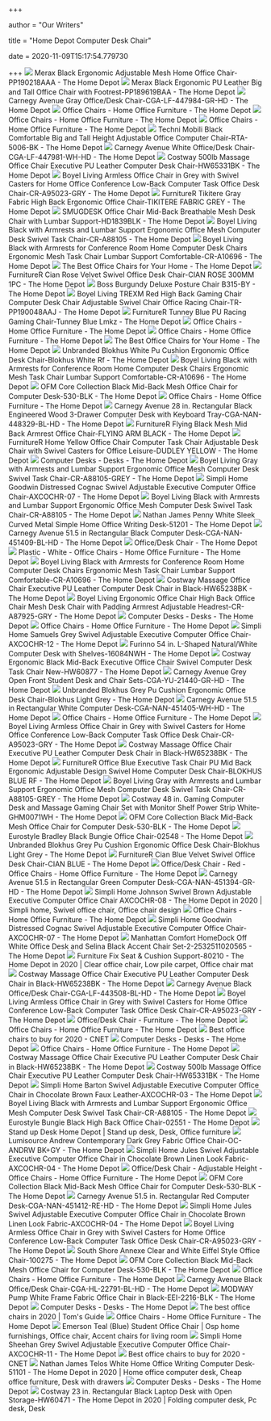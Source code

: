 +++
        
author = "Our Writers"
        
title = "Home Depot Computer Desk Chair"
        
date = 2020-11-09T15:17:54.779730
        
+++
[ ![](https://images.homedepot-static.com/productImages/5a03a3db-4715-41cf-805b-68a107211b0f/svn/black-merax-ergonomic-chairs-pp190218aaa-64_600.jpg)](https://images.homedepot-static.com/productImages/5a03a3db-4715-41cf-805b-68a107211b0f/svn/black-merax-ergonomic-chairs-pp190218aaa-64_600.jpg) Merax Black Ergonomic Adjustable Mesh Home Office Chair-PP190218AAA - The Home  Depot
[ ![](https://images.homedepot-static.com/productImages/85f78ec2-4e8d-447f-b175-ac917dd82dfa/svn/black-merax-ergonomic-chairs-pp189619baa-31_600.jpg)](https://images.homedepot-static.com/productImages/85f78ec2-4e8d-447f-b175-ac917dd82dfa/svn/black-merax-ergonomic-chairs-pp189619baa-31_600.jpg) Merax Black Ergonomic PU Leather Big and Tall Office Chair with  Footrest-PP189619BAA - The Home Depot
[ ![](https://images.homedepot-static.com/productImages/ad148827-a008-4190-b0e6-f30fbbe24ef5/svn/gray-carnegy-avenue-office-chairs-cga-lf-447984-gr-hd-64_600.jpg)](https://images.homedepot-static.com/productImages/ad148827-a008-4190-b0e6-f30fbbe24ef5/svn/gray-carnegy-avenue-office-chairs-cga-lf-447984-gr-hd-64_600.jpg) Carnegy Avenue Gray Office/Desk Chair-CGA-LF-447984-GR-HD - The Home Depot
[ ![](https://images.homedepot-static.com/productImages/11f6993d-5844-4f56-9be3-6124ea45fdd6/svn/walnut-brown-linon-home-decor-office-chairs-178403nat01u-64_400.jpg)](https://images.homedepot-static.com/productImages/11f6993d-5844-4f56-9be3-6124ea45fdd6/svn/walnut-brown-linon-home-decor-office-chairs-178403nat01u-64_400.jpg) Office Chairs - Home Office Furniture - The Home Depot
[ ![](https://images.homedepot-static.com/catalog/productImages/300/11/117c9e47-a10c-4db9-9b78-b542e37d0ec7_300.jpg)](https://images.homedepot-static.com/catalog/productImages/300/11/117c9e47-a10c-4db9-9b78-b542e37d0ec7_300.jpg) Office Chairs - Home Office Furniture - The Home Depot
[ ![](https://images.homedepot-static.com/productImages/34455cb5-acdc-4aa7-84aa-38c0e060d126/svn/black-hodedah-task-chairs-hi-1011-64_400.jpg)](https://images.homedepot-static.com/productImages/34455cb5-acdc-4aa7-84aa-38c0e060d126/svn/black-hodedah-task-chairs-hi-1011-64_400.jpg) Office Chairs - Home Office Furniture - The Home Depot
[ ![](https://images.homedepot-static.com/productImages/5fa541cd-bed7-4582-8630-4b5e689b3d32/svn/black-techni-mobili-ergonomic-chairs-rta-5006-bk-64_600.jpg)](https://images.homedepot-static.com/productImages/5fa541cd-bed7-4582-8630-4b5e689b3d32/svn/black-techni-mobili-ergonomic-chairs-rta-5006-bk-64_600.jpg) Techni Mobili Black Comfortable Big and Tall Height Adjustable Office  Computer Chair-RTA-5006-BK - The Home Depot
[ ![](https://images.homedepot-static.com/productImages/bb611167-791f-401e-a131-73e044703e8b/svn/white-carnegy-avenue-office-chairs-cga-lf-447981-wh-hd-64_600.jpg)](https://images.homedepot-static.com/productImages/bb611167-791f-401e-a131-73e044703e8b/svn/white-carnegy-avenue-office-chairs-cga-lf-447981-wh-hd-64_600.jpg) Carnegy Avenue White Office/Desk Chair-CGA-LF-447981-WH-HD - The Home Depot
[ ![](https://images.homedepot-static.com/productImages/9082d5fb-888b-4c10-bc6c-0c06ce0edd4d/svn/black-costway-executive-chairs-hw65331bk-64_600.jpg)](https://images.homedepot-static.com/productImages/9082d5fb-888b-4c10-bc6c-0c06ce0edd4d/svn/black-costway-executive-chairs-hw65331bk-64_600.jpg) Costway 500lb Massage Office Chair Executive PU Leather Computer Desk Chair-HW65331BK  - The Home Depot
[ ![](https://images.homedepot-static.com/productImages/7c16d3a9-9f6f-4c9a-ab5e-8eaeced4c7f8/svn/light-gray-boyel-living-task-chairs-cr-a95023-gry-64_600.jpg)](https://images.homedepot-static.com/productImages/7c16d3a9-9f6f-4c9a-ab5e-8eaeced4c7f8/svn/light-gray-boyel-living-task-chairs-cr-a95023-gry-64_600.jpg) Boyel Living Armless Office Chair in Grey with Swivel Casters for Home  Office Conference Low-Back Computer Task Office Desk Chair-CR-A95023-GRY -  The Home Depot
[ ![](https://images.homedepot-static.com/productImages/b41524c3-9300-4f0b-8ab0-3f10b82d6dbc/svn/gray-furniturer-ergonomic-chairs-tikitere-fabric-grey-64_600.jpg)](https://images.homedepot-static.com/productImages/b41524c3-9300-4f0b-8ab0-3f10b82d6dbc/svn/gray-furniturer-ergonomic-chairs-tikitere-fabric-grey-64_600.jpg) FurnitureR Tikitere Gray Fabric High Back Ergonomic Office Chair-TIKITERE  FABRIC GREY - The Home Depot
[ ![](https://images.homedepot-static.com/productImages/99162cf2-63b5-420f-8f8b-b438b277b2bc/svn/black-smugdesk-executive-chairs-hd1839blk-1f_600.jpg)](https://images.homedepot-static.com/productImages/99162cf2-63b5-420f-8f8b-b438b277b2bc/svn/black-smugdesk-executive-chairs-hd1839blk-1f_600.jpg) SMUGDESK Office Chair Mid-Back Breathable Mesh Desk Chair with Lumbar  Support-HD1839BLK - The Home Depot
[ ![](https://images.homedepot-static.com/productImages/25a7378c-3719-40a4-8a6e-5e571be6f13c/svn/black-boyel-living-ergonomic-chairs-cr-a88105-64_600.jpg)](https://images.homedepot-static.com/productImages/25a7378c-3719-40a4-8a6e-5e571be6f13c/svn/black-boyel-living-ergonomic-chairs-cr-a88105-64_600.jpg) Boyel Living Black with Armrests and Lumbar Support Ergonomic Office Mesh Computer  Desk Swivel Task Chair-CR-A88105 - The Home Depot
[ ![](https://images.homedepot-static.com/productImages/d61b20e0-41f6-4b89-bba2-86323f6b3490/svn/black-boyel-living-ergonomic-chairs-cr-a10696-e1_600.jpg)](https://images.homedepot-static.com/productImages/d61b20e0-41f6-4b89-bba2-86323f6b3490/svn/black-boyel-living-ergonomic-chairs-cr-a10696-e1_600.jpg) Boyel Living Black with Armrests for Conference Room Home Computer Desk  Chairs Ergonomic Mesh Task Chair Lumbar Support Comfortable-CR-A10696 - The Home  Depot
[ ![](https://contentgrid.homedepot-static.com/hdus/en_US/DTCCOMNEW/Articles/best-office-chairs-section-1.jpg)](https://contentgrid.homedepot-static.com/hdus/en_US/DTCCOMNEW/Articles/best-office-chairs-section-1.jpg) The Best Office Chairs for Your Home - The Home Depot
[ ![](https://images.homedepot-static.com/productImages/343352b9-6a30-4761-a098-48dc656427fb/svn/pink-furniturer-office-chairs-cian-rose-300mm-1pc-64_1000.jpg)](https://images.homedepot-static.com/productImages/343352b9-6a30-4761-a098-48dc656427fb/svn/pink-furniturer-office-chairs-cian-rose-300mm-1pc-64_1000.jpg) FurnitureR Cian Rose Velvet Swivel Office Desk Chair-CIAN ROSE 300MM 1PC -  The Home Depot
[ ![](https://images.homedepot-static.com/productImages/ef520b1a-8616-41ad-baac-22e4f9a7b468/svn/burgundy-boss-office-chairs-b315-by-64_600.jpg)](https://images.homedepot-static.com/productImages/ef520b1a-8616-41ad-baac-22e4f9a7b468/svn/burgundy-boss-office-chairs-b315-by-64_600.jpg) Boss Burgundy Deluxe Posture Chair B315-BY - The Home Depot
[ ![](https://images.homedepot-static.com/productImages/dd03ba5f-74b8-4b3d-8678-5b161c2b6754/svn/red-boyel-living-office-chairs-tr-pp190048aaj-64_600.jpg)](https://images.homedepot-static.com/productImages/dd03ba5f-74b8-4b3d-8678-5b161c2b6754/svn/red-boyel-living-office-chairs-tr-pp190048aaj-64_600.jpg) Boyel Living TREXM Red High Back Gaming Chair Computer Desk Chair  Adjustable Swivel Chair Office Racing Chair-TR-PP190048AAJ - The Home Depot
[ ![](https://images.homedepot-static.com/productImages/e60489b7-b1c3-4177-8108-5f6d1ffc23d1/svn/black-blue-furniturer-gaming-chairs-tunney-blue-lmkz-64_1000.jpg)](https://images.homedepot-static.com/productImages/e60489b7-b1c3-4177-8108-5f6d1ffc23d1/svn/black-blue-furniturer-gaming-chairs-tunney-blue-lmkz-64_1000.jpg) FurnitureR Tunney Blue PU Racing Gaming Chair-Tunney Blue Lmkz - The Home  Depot
[ ![](https://images.homedepot-static.com/productImages/3188d23e-e8a8-4ddf-8977-1c2f05714489/svn/black-boss-office-task-chairs-b6106-64_400.jpg)](https://images.homedepot-static.com/productImages/3188d23e-e8a8-4ddf-8977-1c2f05714489/svn/black-boss-office-task-chairs-b6106-64_400.jpg) Office Chairs - Home Office Furniture - The Home Depot
[ ![](https://images.homedepot-static.com/productImages/e66809b6-9ea8-421e-acee-5f0cd9b03231/svn/pink-office-chairs-blokhus-pink-64_400.jpg)](https://images.homedepot-static.com/productImages/e66809b6-9ea8-421e-acee-5f0cd9b03231/svn/pink-office-chairs-blokhus-pink-64_400.jpg) Office Chairs - Home Office Furniture - The Home Depot
[ ![](https://contentgrid.homedepot-static.com/hdus/en_US/DTCCOMNEW/Articles/best-office-chairs-hero.jpg)](https://contentgrid.homedepot-static.com/hdus/en_US/DTCCOMNEW/Articles/best-office-chairs-hero.jpg) The Best Office Chairs for Your Home - The Home Depot
[ ![](https://images.homedepot-static.com/productImages/ab77442a-5686-4638-9a3b-d7a96e463962/svn/white-office-chairs-blokhus-white-rf-31_600.jpg)](https://images.homedepot-static.com/productImages/ab77442a-5686-4638-9a3b-d7a96e463962/svn/white-office-chairs-blokhus-white-rf-31_600.jpg) Unbranded Blokhus White Pu Cushion Ergonomic Office Desk Chair-Blokhus  White Rf - The Home Depot
[ ![](https://images.homedepot-static.com/productImages/20cbb69f-552e-4b4e-8801-ed211ca6257f/svn/black-boyel-living-ergonomic-chairs-cr-a10696-76_600.jpg)](https://images.homedepot-static.com/productImages/20cbb69f-552e-4b4e-8801-ed211ca6257f/svn/black-boyel-living-ergonomic-chairs-cr-a10696-76_600.jpg) Boyel Living Black with Armrests for Conference Room Home Computer Desk  Chairs Ergonomic Mesh Task Chair Lumbar Support Comfortable-CR-A10696 - The Home  Depot
[ ![](https://images.homedepot-static.com/productImages/dea59f70-bc80-43b0-bef1-4101ecfcb881/svn/black-ofm-executive-chairs-530-blk-64_600.jpg)](https://images.homedepot-static.com/productImages/dea59f70-bc80-43b0-bef1-4101ecfcb881/svn/black-ofm-executive-chairs-530-blk-64_600.jpg) OFM Core Collection Black Mid-Back Mesh Office Chair for Computer Desk-530-BLK  - The Home Depot
[ ![](https://images.homedepot-static.com/productImages/edf44f0a-a050-49d3-93e5-b4366c9d5bd5/svn/black-carnegy-avenue-office-chairs-cga-lf-443507-bl-hd-64_400.jpg)](https://images.homedepot-static.com/productImages/edf44f0a-a050-49d3-93e5-b4366c9d5bd5/svn/black-carnegy-avenue-office-chairs-cga-lf-443507-bl-hd-64_400.jpg) Office Chairs - Home Office Furniture - The Home Depot
[ ![](https://images.homedepot-static.com/productImages/e74d2d2b-f246-4429-bee6-8144e837c41e/svn/black-carnegy-avenue-computer-desks-cga-nan-448329-bl-hd-64_600.jpg)](https://images.homedepot-static.com/productImages/e74d2d2b-f246-4429-bee6-8144e837c41e/svn/black-carnegy-avenue-computer-desks-cga-nan-448329-bl-hd-64_600.jpg) Carnegy Avenue 28 in. Rectangular Black Engineered Wood 3-Drawer Computer  Desk with Keyboard Tray-CGA-NAN-448329-BL-HD - The Home Depot
[ ![](https://images.homedepot-static.com/productImages/63362c7a-6ae6-4b6d-ab8f-5aed260ec68e/svn/black-furniturer-ergonomic-chairs-flying-arm-black-64_600.jpg)](https://images.homedepot-static.com/productImages/63362c7a-6ae6-4b6d-ab8f-5aed260ec68e/svn/black-furniturer-ergonomic-chairs-flying-arm-black-64_600.jpg) FurnitureR Flying Black Mesh Mid Back Armrest Office Chair-FLYING ARM BLACK  - The Home Depot
[ ![](https://images.homedepot-static.com/productImages/570f835e-7014-4c6d-9afe-13a87e842103/svn/yellow-furniturer-office-chairs-dudley-yellow-31_600.jpg)](https://images.homedepot-static.com/productImages/570f835e-7014-4c6d-9afe-13a87e842103/svn/yellow-furniturer-office-chairs-dudley-yellow-31_600.jpg) FurnitureR Home Yellow Office Chair Computer Task Chair Adjustable Desk  Chair with Swivel Casters for Office Leisure-DUDLEY YELLOW - The Home Depot
[ ![](https://images.homedepot-static.com/catalog/productImages/300/0c/0cebdba2-80ff-4698-a472-76931a3e26c7_300.jpg)](https://images.homedepot-static.com/catalog/productImages/300/0c/0cebdba2-80ff-4698-a472-76931a3e26c7_300.jpg) Computer Desks - Desks - The Home Depot
[ ![](https://images.homedepot-static.com/productImages/63851b15-29b5-46f7-a71f-3f486230c988/svn/gray-boyel-living-ergonomic-chairs-cr-a88105-grey-64_600.jpg)](https://images.homedepot-static.com/productImages/63851b15-29b5-46f7-a71f-3f486230c988/svn/gray-boyel-living-ergonomic-chairs-cr-a88105-grey-64_600.jpg) Boyel Living Gray with Armrests and Lumbar Support Ergonomic Office Mesh Computer  Desk Swivel Task Chair-CR-A88105-GREY - The Home Depot
[ ![](https://images.homedepot-static.com/productImages/109004aa-0b10-4bb6-b429-f3ad1d39f630/svn/distressed-cognac-simpli-home-executive-chairs-axcochr-07-64_600.jpg)](https://images.homedepot-static.com/productImages/109004aa-0b10-4bb6-b429-f3ad1d39f630/svn/distressed-cognac-simpli-home-executive-chairs-axcochr-07-64_600.jpg) Simpli Home Goodwin Distressed Cognac Swivel Adjustable Executive Computer  Office Chair-AXCOCHR-07 - The Home Depot
[ ![](https://images.homedepot-static.com/productImages/5f9d1bb4-038b-4ae5-a507-779bea146dea/svn/black-boyel-living-ergonomic-chairs-cr-a88105-e1_600.jpg)](https://images.homedepot-static.com/productImages/5f9d1bb4-038b-4ae5-a507-779bea146dea/svn/black-boyel-living-ergonomic-chairs-cr-a88105-e1_600.jpg) Boyel Living Black with Armrests and Lumbar Support Ergonomic Office Mesh Computer  Desk Swivel Task Chair-CR-A88105 - The Home Depot
[ ![](https://images.homedepot-static.com/productImages/e8c6461d-841f-4787-8d76-ccb59a22fd12/svn/white-nathan-james-computer-desks-51201-64_600.jpg)](https://images.homedepot-static.com/productImages/e8c6461d-841f-4787-8d76-ccb59a22fd12/svn/white-nathan-james-computer-desks-51201-64_600.jpg) Nathan James Penny White Sleek Curved Metal Simple Home Office Writing Desk-51201  - The Home Depot
[ ![](https://images.homedepot-static.com/productImages/735d6fbe-5a1b-43fd-9d58-ca282bfae3fc/svn/black-carnegy-avenue-computer-desks-cga-nan-451409-bl-hd-64_600.jpg)](https://images.homedepot-static.com/productImages/735d6fbe-5a1b-43fd-9d58-ca282bfae3fc/svn/black-carnegy-avenue-computer-desks-cga-nan-451409-bl-hd-64_600.jpg) Carnegy Avenue 51.5 in Rectangular Black Computer Desk-CGA-NAN-451409-BL-HD  - The Home Depot
[ ![](https://images.homedepot-static.com/productImages/53f32d6b-0fd2-4e54-8630-03040a11eec5/svn/gray-gaming-chairs-rsp-110-gry-64_400_compressed.jpg)](https://images.homedepot-static.com/productImages/53f32d6b-0fd2-4e54-8630-03040a11eec5/svn/gray-gaming-chairs-rsp-110-gry-64_400_compressed.jpg) Office/Desk Chair - The Home Depot
[ ![](https://images.homedepot-static.com/productImages/ec5a2a67-ba4d-4adf-a26a-9c0142b2b90b/svn/white-carnegy-avenue-office-chairs-cga-ch-270196-wh-hd-64_400.jpg)](https://images.homedepot-static.com/productImages/ec5a2a67-ba4d-4adf-a26a-9c0142b2b90b/svn/white-carnegy-avenue-office-chairs-cga-ch-270196-wh-hd-64_400.jpg) Plastic - White - Office Chairs - Home Office Furniture - The Home Depot
[ ![](https://images.homedepot-static.com/productImages/4d4f89bb-1c45-4110-b57f-b6d926840f96/svn/black-boyel-living-ergonomic-chairs-cr-a10696-4f_600.jpg)](https://images.homedepot-static.com/productImages/4d4f89bb-1c45-4110-b57f-b6d926840f96/svn/black-boyel-living-ergonomic-chairs-cr-a10696-4f_600.jpg) Boyel Living Black with Armrests for Conference Room Home Computer Desk  Chairs Ergonomic Mesh Task Chair Lumbar Support Comfortable-CR-A10696 - The Home  Depot
[ ![](https://images.homedepot-static.com/productImages/7812702a-3f4b-441d-a0ec-f99fcacf0279/svn/black-costway-executive-chairs-hw65238bk-64_600.jpg)](https://images.homedepot-static.com/productImages/7812702a-3f4b-441d-a0ec-f99fcacf0279/svn/black-costway-executive-chairs-hw65238bk-64_600.jpg) Costway Massage Office Chair Executive PU Leather Computer Desk Chair in  Black-HW65238BK - The Home Depot
[ ![](https://images.homedepot-static.com/productImages/436b6a4c-0244-4509-8e1a-016e742bdf2d/svn/gray-boyel-living-ergonomic-chairs-cr-a87925-gry-e1_600.jpg)](https://images.homedepot-static.com/productImages/436b6a4c-0244-4509-8e1a-016e742bdf2d/svn/gray-boyel-living-ergonomic-chairs-cr-a87925-gry-e1_600.jpg) Boyel Living Ergonomic Office Chair High Back Office Chair Mesh Desk Chair  with Padding Armrest Adjustable Headrest-CR-A87925-GRY - The Home Depot
[ ![](https://images.homedepot-static.com/productImages/f0399ae9-0fc3-42fe-a8bd-bb6a0dd9e726/svn/gray-black-jamesdar-computer-desks-jcdes111-64_400.jpg)](https://images.homedepot-static.com/productImages/f0399ae9-0fc3-42fe-a8bd-bb6a0dd9e726/svn/gray-black-jamesdar-computer-desks-jcdes111-64_400.jpg) Computer Desks - Desks - The Home Depot
[ ![](https://images.homedepot-static.com/catalog/productImages/300/53/53c1f02c-917e-4749-9c23-fce120ef2578_300.jpg)](https://images.homedepot-static.com/catalog/productImages/300/53/53c1f02c-917e-4749-9c23-fce120ef2578_300.jpg) Office Chairs - Home Office Furniture - The Home Depot
[ ![](https://images.homedepot-static.com/productImages/aae5798f-77e1-4a2f-a117-920e05676364/svn/grey-simpli-home-task-chairs-axcochr-12-31_600.jpg)](https://images.homedepot-static.com/productImages/aae5798f-77e1-4a2f-a117-920e05676364/svn/grey-simpli-home-task-chairs-axcochr-12-31_600.jpg) Simpli Home Samuels Grey Swivel Adjustable Executive Computer Office Chair-AXCOCHR-12  - The Home Depot
[ ![](https://images.homedepot-static.com/productImages/e5a80c77-84fb-4622-aa0e-4fab95c76890/svn/natural-white-furinno-computer-desks-16084nwh-64_600.jpg)](https://images.homedepot-static.com/productImages/e5a80c77-84fb-4622-aa0e-4fab95c76890/svn/natural-white-furinno-computer-desks-16084nwh-64_600.jpg) Furinno 54 in. L-Shaped Natural/White Computer Desk with Shelves-16084NWH -  The Home Depot
[ ![](https://images.homedepot-static.com/productImages/0a84ada5-c0e8-4b3c-9dce-8186977a044e/svn/black-costway-ergonomic-chairs-hw60877-44_600.jpg)](https://images.homedepot-static.com/productImages/0a84ada5-c0e8-4b3c-9dce-8186977a044e/svn/black-costway-ergonomic-chairs-hw60877-44_600.jpg) Costway Ergonomic Black Mid-Back Executive Office Chair Swivel Computer  Desk Task Chair New-HW60877 - The Home Depot
[ ![](https://images.homedepot-static.com/productImages/d92752a6-ba64-4ff1-8013-ca2895a9000e/svn/gray-black-carnegy-avenue-computer-desks-cga-yu-21440-gr-hd-66_600.jpg)](https://images.homedepot-static.com/productImages/d92752a6-ba64-4ff1-8013-ca2895a9000e/svn/gray-black-carnegy-avenue-computer-desks-cga-yu-21440-gr-hd-66_600.jpg) Carnegy Avenue Grey Open Front Student Desk and Chair  Sets-CGA-YU-21440-GR-HD - The Home Depot
[ ![](https://images.homedepot-static.com/productImages/b6fde56c-bc1b-410b-aa27-db7106c926fd/svn/gray-office-chairs-blokhus-light-grey-31_600.jpg)](https://images.homedepot-static.com/productImages/b6fde56c-bc1b-410b-aa27-db7106c926fd/svn/gray-office-chairs-blokhus-light-grey-31_600.jpg) Unbranded Blokhus Grey Pu Cushion Ergonomic Office Desk Chair-Blokhus Light  Grey - The Home Depot
[ ![](https://images.homedepot-static.com/productImages/dc700983-efc9-49aa-b819-362f5bd86f22/svn/white-carnegy-avenue-computer-desks-cga-nan-451405-wh-hd-64_600.jpg)](https://images.homedepot-static.com/productImages/dc700983-efc9-49aa-b819-362f5bd86f22/svn/white-carnegy-avenue-computer-desks-cga-nan-451405-wh-hd-64_600.jpg) Carnegy Avenue 51.5 in Rectangular White Computer Desk-CGA-NAN-451405-WH-HD  - The Home Depot
[ ![](https://images.homedepot-static.com/productImages/49f548ca-3f84-4c25-8d26-6f3c17184517/svn/cream-glitzhome-executive-chairs-1004202903-64_400.jpg)](https://images.homedepot-static.com/productImages/49f548ca-3f84-4c25-8d26-6f3c17184517/svn/cream-glitzhome-executive-chairs-1004202903-64_400.jpg) Office Chairs - Home Office Furniture - The Home Depot
[ ![](https://images.homedepot-static.com/productImages/31252a7c-3aa6-45fc-b514-5ddffce3245a/svn/light-gray-boyel-living-task-chairs-cr-a95023-gry-e1_600.jpg)](https://images.homedepot-static.com/productImages/31252a7c-3aa6-45fc-b514-5ddffce3245a/svn/light-gray-boyel-living-task-chairs-cr-a95023-gry-e1_600.jpg) Boyel Living Armless Office Chair in Grey with Swivel Casters for Home  Office Conference Low-Back Computer Task Office Desk Chair-CR-A95023-GRY -  The Home Depot
[ ![](https://images.homedepot-static.com/productImages/28192798-d189-4827-82fd-742debaa24c8/svn/black-costway-executive-chairs-hw65238bk-e1_600.jpg)](https://images.homedepot-static.com/productImages/28192798-d189-4827-82fd-742debaa24c8/svn/black-costway-executive-chairs-hw65238bk-e1_600.jpg) Costway Massage Office Chair Executive PU Leather Computer Desk Chair in  Black-HW65238BK - The Home Depot
[ ![](https://images.homedepot-static.com/productImages/ac049130-c6fa-43e0-8662-d57a49b60fed/svn/blue-furniturer-office-chairs-blokhus-blue-rf-64_600.jpg)](https://images.homedepot-static.com/productImages/ac049130-c6fa-43e0-8662-d57a49b60fed/svn/blue-furniturer-office-chairs-blokhus-blue-rf-64_600.jpg) FurnitureR Office Blue Executive Task Chair PU Mid Back Ergonomic  Adjustable Design Swivel Home Computer Desk Chair-BLOKHUS BLUE RF - The Home  Depot
[ ![](https://images.homedepot-static.com/productImages/651816da-c8c0-4c46-a810-424cf6e9a65b/svn/gray-boyel-living-ergonomic-chairs-cr-a88105-grey-c3_600.jpg)](https://images.homedepot-static.com/productImages/651816da-c8c0-4c46-a810-424cf6e9a65b/svn/gray-boyel-living-ergonomic-chairs-cr-a88105-grey-c3_600.jpg) Boyel Living Gray with Armrests and Lumbar Support Ergonomic Office Mesh Computer  Desk Swivel Task Chair-CR-A88105-GREY - The Home Depot
[ ![](https://images.homedepot-static.com/productImages/8b55fe5d-6eb4-417a-8d9d-f6d5171b7eea/svn/white-costway-computer-desks-ghm0071wh-64_600.jpg)](https://images.homedepot-static.com/productImages/8b55fe5d-6eb4-417a-8d9d-f6d5171b7eea/svn/white-costway-computer-desks-ghm0071wh-64_600.jpg) Costway 48 in. Gaming Computer Desk and Massage Gaming Chair Set with  Monitor Shelf Power Strip White-GHM0071WH - The Home Depot
[ ![](https://images.homedepot-static.com/productImages/7c529185-65cd-4f57-b122-a424ea877c98/svn/black-ofm-executive-chairs-530-blk-31_600.jpg)](https://images.homedepot-static.com/productImages/7c529185-65cd-4f57-b122-a424ea877c98/svn/black-ofm-executive-chairs-530-blk-31_600.jpg) OFM Core Collection Black Mid-Back Mesh Office Chair for Computer Desk-530-BLK  - The Home Depot
[ ![](https://images.homedepot-static.com/productImages/0c24d1ed-8648-42e7-a903-62eb34208c27/svn/black-eurostyle-office-chairs-02548-40_600.jpg)](https://images.homedepot-static.com/productImages/0c24d1ed-8648-42e7-a903-62eb34208c27/svn/black-eurostyle-office-chairs-02548-40_600.jpg) Eurostyle Bradley Black Bungie Office Chair-02548 - The Home Depot
[ ![](https://images.homedepot-static.com/productImages/e7cac138-b43e-4242-829c-46d4d00c24dc/svn/gray-office-chairs-blokhus-light-grey-c3_600.jpg)](https://images.homedepot-static.com/productImages/e7cac138-b43e-4242-829c-46d4d00c24dc/svn/gray-office-chairs-blokhus-light-grey-c3_600.jpg) Unbranded Blokhus Grey Pu Cushion Ergonomic Office Desk Chair-Blokhus Light  Grey - The Home Depot
[ ![](https://images.homedepot-static.com/productImages/a8215be0-eb4a-4dbd-b717-150be137f642/svn/blue-furniturer-office-chairs-cian-blue-31_600.jpg)](https://images.homedepot-static.com/productImages/a8215be0-eb4a-4dbd-b717-150be137f642/svn/blue-furniturer-office-chairs-cian-blue-31_600.jpg) FurnitureR Cian Blue Velvet Swivel Office Desk Chair-CIAN BLUE - The Home  Depot
[ ![](https://images.homedepot-static.com/productImages/2e5f2599-dc91-4211-9c0f-f35638ae6bd9/svn/burgundy-flash-furniture-executive-chairs-bt9022by-64_400.jpg)](https://images.homedepot-static.com/productImages/2e5f2599-dc91-4211-9c0f-f35638ae6bd9/svn/burgundy-flash-furniture-executive-chairs-bt9022by-64_400.jpg) Office/Desk Chair - Red - Office Chairs - Home Office Furniture - The Home  Depot
[ ![](https://images.homedepot-static.com/productImages/32aafb6f-393c-4b27-b35c-e9bb88689426/svn/green-carnegy-avenue-computer-desks-cga-nan-451394-gr-hd-64_600.jpg)](https://images.homedepot-static.com/productImages/32aafb6f-393c-4b27-b35c-e9bb88689426/svn/green-carnegy-avenue-computer-desks-cga-nan-451394-gr-hd-64_600.jpg) Carnegy Avenue 51.5 in Rectangular Green Computer Desk-CGA-NAN-451394-GR-HD  - The Home Depot
[ ![](https://i.pinimg.com/originals/5e/04/e3/5e04e3d1d1c7a37f374f5d15a9539720.jpg)](https://i.pinimg.com/originals/5e/04/e3/5e04e3d1d1c7a37f374f5d15a9539720.jpg) Simpli Home Johnson Swivel Brown Adjustable Executive Computer Office Chair  AXCOCHR-08 - The Home Depot in 2020 | Simpli home, Swivel office chair, Office  chair design
[ ![](https://images.homedepot-static.com/productImages/0db12699-bfbf-4a66-aa00-9ec92afc779d/svn/black-modway-ergonomic-chairs-eei-757-blk-64_400.jpg)](https://images.homedepot-static.com/productImages/0db12699-bfbf-4a66-aa00-9ec92afc779d/svn/black-modway-ergonomic-chairs-eei-757-blk-64_400.jpg) Office Chairs - Home Office Furniture - The Home Depot
[ ![](https://images.homedepot-static.com/productImages/34908c37-8794-4aba-a317-f303413af221/svn/distressed-cognac-simpli-home-executive-chairs-axcochr-07-31_600.jpg)](https://images.homedepot-static.com/productImages/34908c37-8794-4aba-a317-f303413af221/svn/distressed-cognac-simpli-home-executive-chairs-axcochr-07-31_600.jpg) Simpli Home Goodwin Distressed Cognac Swivel Adjustable Executive Computer  Office Chair-AXCOCHR-07 - The Home Depot
[ ![](https://images.homedepot-static.com/productImages/89c1deb6-c9e6-4b6a-a5ac-26d66d1eef28/svn/off-white-and-black-manhattan-comfort-computer-desks-2-2532511020565-31_600.jpg)](https://images.homedepot-static.com/productImages/89c1deb6-c9e6-4b6a-a5ac-26d66d1eef28/svn/off-white-and-black-manhattan-comfort-computer-desks-2-2532511020565-31_600.jpg) Manhattan Comfort HomeDock Off White Office Desk and Selina Black Accent  Chair Set-2-2532511020565 - The Home Depot
[ ![](https://i.pinimg.com/474x/9c/43/20/9c4320760e6a99b574d7ef7802437c25.jpg)](https://i.pinimg.com/474x/9c/43/20/9c4320760e6a99b574d7ef7802437c25.jpg) Furniture Fix Seat & Cushion Support-80210 - The Home Depot in 2020 | Clear office  chair, Low pile carpet, Office chair mat
[ ![](https://images.homedepot-static.com/productImages/09117a0c-823a-4345-ab23-672b3731fff2/svn/black-costway-executive-chairs-hw65238bk-4f_600.jpg)](https://images.homedepot-static.com/productImages/09117a0c-823a-4345-ab23-672b3731fff2/svn/black-costway-executive-chairs-hw65238bk-4f_600.jpg) Costway Massage Office Chair Executive PU Leather Computer Desk Chair in  Black-HW65238BK - The Home Depot
[ ![](https://images.homedepot-static.com/productImages/ade2ce47-9ec7-4fd1-ac1d-20554292276c/svn/black-carnegy-avenue-office-chairs-cga-lf-443508-bl-hd-31_600.jpg)](https://images.homedepot-static.com/productImages/ade2ce47-9ec7-4fd1-ac1d-20554292276c/svn/black-carnegy-avenue-office-chairs-cga-lf-443508-bl-hd-31_600.jpg) Carnegy Avenue Black Office/Desk Chair-CGA-LF-443508-BL-HD - The Home Depot
[ ![](https://images.homedepot-static.com/productImages/9b1a4f12-7f49-4073-bdf1-597eb8dd90d6/svn/light-gray-boyel-living-task-chairs-cr-a95023-gry-44_600.jpg)](https://images.homedepot-static.com/productImages/9b1a4f12-7f49-4073-bdf1-597eb8dd90d6/svn/light-gray-boyel-living-task-chairs-cr-a95023-gry-44_600.jpg) Boyel Living Armless Office Chair in Grey with Swivel Casters for Home  Office Conference Low-Back Computer Task Office Desk Chair-CR-A95023-GRY -  The Home Depot
[ ![](https://images.homedepot-static.com/catalog/productImages/300/c4/c420c1c4-2430-4524-b937-a4dfe027ddf5_300.jpg)](https://images.homedepot-static.com/catalog/productImages/300/c4/c420c1c4-2430-4524-b937-a4dfe027ddf5_300.jpg) Office/Desk Chair - Furniture - The Home Depot
[ ![](https://images.homedepot-static.com/productImages/c06b3890-48d4-425e-8551-02ba1eee5c44/svn/white-mesh-polyester-office-star-products-ergonomic-chairs-rly26-wh-64_400.jpg)](https://images.homedepot-static.com/productImages/c06b3890-48d4-425e-8551-02ba1eee5c44/svn/white-mesh-polyester-office-star-products-ergonomic-chairs-rly26-wh-64_400.jpg) Office Chairs - Home Office Furniture - The Home Depot
[ ![](https://cnet1.cbsistatic.com/img/VDrVBm6BI9fAEbMmNQ0Z_HJIJhA=/940x528/2020/08/03/df093be5-1498-4cc6-9f63-977e360d6028/amazonbasics.jpg)](https://cnet1.cbsistatic.com/img/VDrVBm6BI9fAEbMmNQ0Z_HJIJhA=/940x528/2020/08/03/df093be5-1498-4cc6-9f63-977e360d6028/amazonbasics.jpg) Best office chairs to buy for 2020 - CNET
[ ![](https://images.homedepot-static.com/productImages/247d385f-2d6a-43aa-8399-d2bba08e8c3e/svn/gray-techni-mobili-computer-desks-rta-8404-gry-64_400.jpg)](https://images.homedepot-static.com/productImages/247d385f-2d6a-43aa-8399-d2bba08e8c3e/svn/gray-techni-mobili-computer-desks-rta-8404-gry-64_400.jpg) Computer Desks - Desks - The Home Depot
[ ![](https://images.homedepot-static.com/productImages/cfa506c2-74c0-477d-b2d7-b830a82a5bb9/svn/grey-boss-office-executive-chairs-b9471-gy-64_400.jpg)](https://images.homedepot-static.com/productImages/cfa506c2-74c0-477d-b2d7-b830a82a5bb9/svn/grey-boss-office-executive-chairs-b9471-gy-64_400.jpg) Office Chairs - Home Office Furniture - The Home Depot
[ ![](https://images.homedepot-static.com/productImages/a70133de-6c3c-48a2-909f-bd2ff2afbf2e/svn/black-costway-executive-chairs-hw65238bk-c3_600.jpg)](https://images.homedepot-static.com/productImages/a70133de-6c3c-48a2-909f-bd2ff2afbf2e/svn/black-costway-executive-chairs-hw65238bk-c3_600.jpg) Costway Massage Office Chair Executive PU Leather Computer Desk Chair in  Black-HW65238BK - The Home Depot
[ ![](https://images.homedepot-static.com/productImages/0a9ba533-a8d7-462c-9021-6cc4f167be52/svn/black-costway-executive-chairs-hw65331bk-4f_600.jpg)](https://images.homedepot-static.com/productImages/0a9ba533-a8d7-462c-9021-6cc4f167be52/svn/black-costway-executive-chairs-hw65331bk-4f_600.jpg) Costway 500lb Massage Office Chair Executive PU Leather Computer Desk Chair-HW65331BK  - The Home Depot
[ ![](https://images.homedepot-static.com/productImages/20403a81-1c94-4658-8675-8b480fbe5337/svn/chocolate-brown-simpli-home-executive-chairs-axcochr-03-31_600.jpg)](https://images.homedepot-static.com/productImages/20403a81-1c94-4658-8675-8b480fbe5337/svn/chocolate-brown-simpli-home-executive-chairs-axcochr-03-31_600.jpg) Simpli Home Barton Swivel Adjustable Executive Computer Office Chair in  Chocolate Brown Faux Leather-AXCOCHR-03 - The Home Depot
[ ![](https://images.homedepot-static.com/productImages/4f8b2b46-c99e-43ae-a025-a781bac14b33/svn/black-boyel-living-ergonomic-chairs-cr-a88105-31_600.jpg)](https://images.homedepot-static.com/productImages/4f8b2b46-c99e-43ae-a025-a781bac14b33/svn/black-boyel-living-ergonomic-chairs-cr-a88105-31_600.jpg) Boyel Living Black with Armrests and Lumbar Support Ergonomic Office Mesh Computer  Desk Swivel Task Chair-CR-A88105 - The Home Depot
[ ![](https://images.homedepot-static.com/productImages/20561ecd-afe3-43a5-858f-b17f23ea7ef3/svn/black-eurostyle-office-chairs-02551-a0_600.jpg)](https://images.homedepot-static.com/productImages/20561ecd-afe3-43a5-858f-b17f23ea7ef3/svn/black-eurostyle-office-chairs-02551-a0_600.jpg) Eurostyle Bungie Black High Back Office Chair-02551 - The Home Depot
[ ![](https://i.pinimg.com/originals/08/c6/5a/08c65a3b8b980bfe29a99192bf6725bf.jpg)](https://i.pinimg.com/originals/08/c6/5a/08c65a3b8b980bfe29a99192bf6725bf.jpg) Stand up Desk Home Depot | Stand up desk, Desk, Office furniture
[ ![](https://images.homedepot-static.com/productImages/74944e33-4da1-40f2-942d-014b1908321a/svn/dark-grey-fabric-lumisource-office-chairs-oc-andrw-bk-gy-31_600.jpg)](https://images.homedepot-static.com/productImages/74944e33-4da1-40f2-942d-014b1908321a/svn/dark-grey-fabric-lumisource-office-chairs-oc-andrw-bk-gy-31_600.jpg) Lumisource Andrew Contemporary Dark Grey Fabric Office Chair-OC-ANDRW BK+GY  - The Home Depot
[ ![](https://images.homedepot-static.com/productImages/383fe28b-5f68-48bf-8772-d581127c981f/svn/chocolate-brown-simpli-home-executive-chairs-axcochr-04-31_600.jpg)](https://images.homedepot-static.com/productImages/383fe28b-5f68-48bf-8772-d581127c981f/svn/chocolate-brown-simpli-home-executive-chairs-axcochr-04-31_600.jpg) Simpli Home Jules Swivel Adjustable Executive Computer Office Chair in  Chocolate Brown Linen Look Fabric-AXCOCHR-04 - The Home Depot
[ ![](https://images.homedepot-static.com/productImages/73989f04-a968-44c5-a907-1514a3d966ae/svn/blue-merax-office-chairs-pp190047aac-64_400.jpg)](https://images.homedepot-static.com/productImages/73989f04-a968-44c5-a907-1514a3d966ae/svn/blue-merax-office-chairs-pp190047aac-64_400.jpg) Office/Desk Chair - Adjustable Height - Office Chairs - Home Office  Furniture - The Home Depot
[ ![](https://images.homedepot-static.com/productImages/113b2794-41c5-4176-bca1-77d4a11da657/svn/black-ofm-executive-chairs-530-blk-e1_600.jpg)](https://images.homedepot-static.com/productImages/113b2794-41c5-4176-bca1-77d4a11da657/svn/black-ofm-executive-chairs-530-blk-e1_600.jpg) OFM Core Collection Black Mid-Back Mesh Office Chair for Computer Desk-530-BLK  - The Home Depot
[ ![](https://images.homedepot-static.com/productImages/3ba920a1-ebe3-4103-8f31-b753d76ca881/svn/red-carnegy-avenue-computer-desks-cga-nan-451412-re-hd-64_600.jpg)](https://images.homedepot-static.com/productImages/3ba920a1-ebe3-4103-8f31-b753d76ca881/svn/red-carnegy-avenue-computer-desks-cga-nan-451412-re-hd-64_600.jpg) Carnegy Avenue 51.5 in. Rectangular Red Computer Desk-CGA-NAN-451412-RE-HD  - The Home Depot
[ ![](https://images.homedepot-static.com/productImages/f60abd80-7d85-46ec-b1a4-9a2c5aa6511e/svn/chocolate-brown-simpli-home-executive-chairs-axcochr-04-1d_600.jpg)](https://images.homedepot-static.com/productImages/f60abd80-7d85-46ec-b1a4-9a2c5aa6511e/svn/chocolate-brown-simpli-home-executive-chairs-axcochr-04-1d_600.jpg) Simpli Home Jules Swivel Adjustable Executive Computer Office Chair in  Chocolate Brown Linen Look Fabric-AXCOCHR-04 - The Home Depot
[ ![](https://images.homedepot-static.com/productImages/4a75f62d-bff0-4695-95c8-c8779720386a/svn/light-gray-boyel-living-task-chairs-cr-a95023-gry-4f_600.jpg)](https://images.homedepot-static.com/productImages/4a75f62d-bff0-4695-95c8-c8779720386a/svn/light-gray-boyel-living-task-chairs-cr-a95023-gry-4f_600.jpg) Boyel Living Armless Office Chair in Grey with Swivel Casters for Home  Office Conference Low-Back Computer Task Office Desk Chair-CR-A95023-GRY -  The Home Depot
[ ![](https://images.homedepot-static.com/productImages/915e8ecc-f0cb-4953-92fa-be481dfb9f10/svn/clear-and-white-south-shore-guest-office-chairs-100275-31_600.jpg)](https://images.homedepot-static.com/productImages/915e8ecc-f0cb-4953-92fa-be481dfb9f10/svn/clear-and-white-south-shore-guest-office-chairs-100275-31_600.jpg) South Shore Annexe Clear and White Eiffel Style Office Chair-100275 - The Home  Depot
[ ![](https://images.homedepot-static.com/productImages/8de1217f-38ed-4e6b-86c3-4bfa6f3e5842/svn/black-ofm-executive-chairs-530-blk-c3_600.jpg)](https://images.homedepot-static.com/productImages/8de1217f-38ed-4e6b-86c3-4bfa6f3e5842/svn/black-ofm-executive-chairs-530-blk-c3_600.jpg) OFM Core Collection Black Mid-Back Mesh Office Chair for Computer Desk-530-BLK  - The Home Depot
[ ![](https://images.homedepot-static.com/productImages/9532b306-d690-48e6-931d-3037432cc763/svn/white-flash-furniture-office-chairs-go2286mwh-64_400.jpg)](https://images.homedepot-static.com/productImages/9532b306-d690-48e6-931d-3037432cc763/svn/white-flash-furniture-office-chairs-go2286mwh-64_400.jpg) Office Chairs - Home Office Furniture - The Home Depot
[ ![](https://images.homedepot-static.com/productImages/deef2220-9359-4436-81ae-027376e0d698/svn/black-carnegy-avenue-ergonomic-chairs-cga-hl-22791-bl-hd-31_600.jpg)](https://images.homedepot-static.com/productImages/deef2220-9359-4436-81ae-027376e0d698/svn/black-carnegy-avenue-ergonomic-chairs-cga-hl-22791-bl-hd-31_600.jpg) Carnegy Avenue Black Office/Desk Chair-CGA-HL-22791-BL-HD - The Home Depot
[ ![](https://images.homedepot-static.com/productImages/209a19a4-4bba-423f-bb83-d050fb2544f1/svn/black-modway-ergonomic-chairs-eei-2216-blk-31_600.jpg)](https://images.homedepot-static.com/productImages/209a19a4-4bba-423f-bb83-d050fb2544f1/svn/black-modway-ergonomic-chairs-eei-2216-blk-31_600.jpg) MODWAY Pump White Frame Fabric Office Chair in Black-EEI-2216-BLK - The Home  Depot
[ ![](https://images.homedepot-static.com/productImages/d06e1479-e6dd-459d-a457-6e465d790654/svn/gray-black-jamesdar-computer-desks-jcdes777-64_400.jpg)](https://images.homedepot-static.com/productImages/d06e1479-e6dd-459d-a457-6e465d790654/svn/gray-black-jamesdar-computer-desks-jcdes777-64_400.jpg) Computer Desks - Desks - The Home Depot
[ ![](https://cdn.mos.cms.futurecdn.net/chg3AGHkpwVFcZeK26TKuA.jpg)](https://cdn.mos.cms.futurecdn.net/chg3AGHkpwVFcZeK26TKuA.jpg) The best office chairs in 2020 | Tom's Guide
[ ![](https://images.homedepot-static.com/productImages/26021273-f2d7-4203-b236-483e6b13529b/svn/blue-linon-home-decor-office-chairs-178404aqua01u-64_400.jpg)](https://images.homedepot-static.com/productImages/26021273-f2d7-4203-b236-483e6b13529b/svn/blue-linon-home-decor-office-chairs-178404aqua01u-64_400.jpg) Office Chairs - Home Office Furniture - The Home Depot
[ ![](https://i.pinimg.com/originals/78/18/d2/7818d215c3a76dacca2f6425f67b1ece.jpg)](https://i.pinimg.com/originals/78/18/d2/7818d215c3a76dacca2f6425f67b1ece.jpg) Emerson Teal (Blue) Student Office Chair | Osp home furnishings, Office  chair, Accent chairs for living room
[ ![](https://images.homedepot-static.com/productImages/71e5950e-a305-4c97-ab3c-0e37bf6e42af/svn/grey-simpli-home-task-chairs-axcochr-11-64_600.jpg)](https://images.homedepot-static.com/productImages/71e5950e-a305-4c97-ab3c-0e37bf6e42af/svn/grey-simpli-home-task-chairs-axcochr-11-64_600.jpg) Simpli Home Sheehan Grey Swivel Adjustable Executive Computer Office Chair-AXCOCHR-11  - The Home Depot
[ ![](https://cnet2.cbsistatic.com/img/GRo-GylewM5N39e16q82prn8Gog=/940x528/2020/08/03/92e8293d-d387-4aa5-9494-f9f4038830ab/hbada.jpg)](https://cnet2.cbsistatic.com/img/GRo-GylewM5N39e16q82prn8Gog=/940x528/2020/08/03/92e8293d-d387-4aa5-9494-f9f4038830ab/hbada.jpg) Best office chairs to buy for 2020 - CNET
[ ![](https://i.pinimg.com/originals/8a/e5/cc/8ae5ccd77b2461eea210837db3553f25.png)](https://i.pinimg.com/originals/8a/e5/cc/8ae5ccd77b2461eea210837db3553f25.png) Nathan James Telos White Home Office Writing Computer Desk-51101 - The Home  Depot in 2020 | Home office computer desk, Cheap office furniture, Desk  with drawers
[ ![](https://images.homedepot-static.com/productImages/33167865-ca98-46ad-b6b5-0700e9a32f09/svn/sindoori-mango-sauder-computer-desks-424193-64_400.jpg)](https://images.homedepot-static.com/productImages/33167865-ca98-46ad-b6b5-0700e9a32f09/svn/sindoori-mango-sauder-computer-desks-424193-64_400.jpg) Computer Desks - Desks - The Home Depot
[ ![](https://i.pinimg.com/originals/91/74/e1/9174e18effd804f00976f43860dcd628.jpg)](https://i.pinimg.com/originals/91/74/e1/9174e18effd804f00976f43860dcd628.jpg) Costway 23 in. Rectangular Black Laptop Desk with Open Storage-HW60471 -  The Home Depot in 2020 | Folding computer desk, Pc desk, Desk
